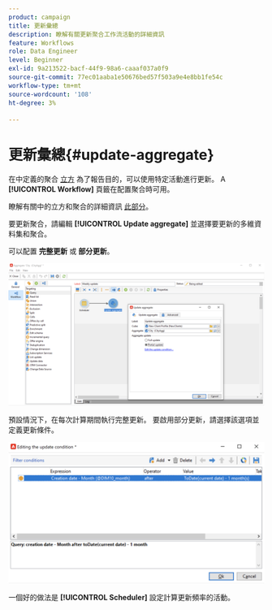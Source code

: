 ```yaml
---
product: campaign
title: 更新彙總
description: 瞭解有關更新聚合工作流活動的詳細資訊
feature: Workflows
role: Data Engineer
level: Beginner
exl-id: 9a213522-bacf-44f9-98a6-caaaf037a0f9
source-git-commit: 77ec01aaba1e50676bed57f503a9e4e8bb1fe54c
workflow-type: tm+mt
source-wordcount: '108'
ht-degree: 3%

---
```


# 更新彙總{#update-aggregate}

在中定義的聚合 [立方](../../v8/reporting/gs-cubes.md) 為了報告目的，可以使用特定活動進行更新。 A **[!UICONTROL Workflow]** 頁籤在配置聚合時可用。

瞭解有關中的立方和聚合的詳細資訊 [此部分](../../v8/reporting/customize-cubes.md#calculate-and-use-aggregates)。

要更新聚合，請編輯 **[!UICONTROL Update aggregate]** 並選擇要更新的多維資料集和聚合。

可以配置 **完整更新** 或 **部分更新**。

![](assets/update-aggregate-details.png)

預設情況下，在每次計算期間執行完整更新。 要啟用部分更新，請選擇該選項並定義更新條件。

![](assets/update-aggregate-partial.png)

一個好的做法是 **[!UICONTROL Scheduler]** 設定計算更新頻率的活動。
